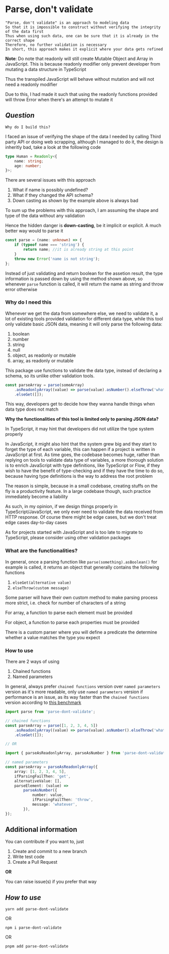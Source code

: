 # **Parse, don't validate**

```
"Parse, don't validate" is an approach to modeling data
So that it is impossible to construct without verifying the integrity of the data first
Thus when using such data, one can be sure that it is already in the correct shape
Therefore, no further validation is necessary
In short, this approach makes it explicit where your data gets refined
```

**Note**:
Do note that readonly will still create Mutable Object and Array in JavaScript. This is because readonly modifier only prevent developer from mutating a data structure in TypeScript

Thus the transpiled JavaScript will behave without mutation and will not need a readonly modifier

Due to this, I had made it such that using the readonly functions provided will throw Error when there's an attempt to mutate it

## **_Question_**

`Why do I build this?`

I faced an issue of verifying the shape of the data I needed by calling Third party API or doing web scrapping, although I managed to do it, the design is inheritly bad, take a look at the following code

```ts
type Human = Readonly<{
    name: string;
    age: number;
}>;
```

There are several issues with this approach

1. What if name is possibly undefined?
2. What if they changed the API schema?
3. Down casting as shown by the example above is always bad

To sum up the problems with this approach, I am assuming the shape and type of the data without any validation

Hence the hidden danger is **down-casting**, be it implicit or explicit. A much better way would to parse it

```ts
const parse = (name: unknown) => {
    if (typeof name === 'string') {
        return name; //it is already string at this point
    }
    throw new Error('name is not string');
};
```

Instead of just validating and return boolean for the assetion result, the type information is passed down by using the method shown above, so whenever `parse` function is called, it will return the name as string and throw error otherwise

### Why do I need this

Whenever we get the data from somewhere else, we need to validate it, a lot of existing tools provided validation for different data type, while this tool only validate basic JSON data, meaning it will only parse the following data:

1. boolean
2. number
3. string
4. null
5. object, as readonly or mutable
6. array, as readonly or mutable

This package use functions to validate the data type, instead of declaring a schema, so its unlike other validation tools.

```ts
const parseArray = parse(someArray)
    .asReadonlyArray((value) => parse(value).asNumber().elseThrow('whatever'))
    .elseGet([]);
```

This way, developers get to decide how they wanna handle things when data type does not match

**Why the functionalities of this tool is limited only to parsing JSON data?**

In TypeScript, it may hint that developers did not utilize the type system properly

In JavaScript, it might also hint that the system grew big and they start to forget the type of each variable, this can happen if a project is written in JavaScript at first. As time goes, the codebase becomes huge, rather than replying on tools to validate data type of variables, a more thorough solution is to enrich JavaScript with type definitions, like TypeScript or Flow, if they wish to have the benefit of type-checking and if they have the time to do so, because having type definitions is the way to address the root problem

The reason is simple, because in a small codebase, creating stuffs on the fly is a productivity feature. In a large codebase though, such practice immediately become a liability

As such, in my opinion, if we design things properly in TypeScript/JavaScript, we only ever need to validate the data received from HTTP response. Of course there might be edge cases, but we don't treat edge cases day-to-day cases

As for projects started with JavaScript and is too late to migrate to TypeScript, please consider using other validation packages

### What are the functionalities?

In general, once a parsing function like `parse(something).asBoolean()` for example is called, it returns an object that generally contains the following functions

1. `elseGet(alternative value)`
2. `elseThrow(custom message)`

Some parser will have their own custom method to make parsing process more strict, i.e. check for number of characters of a string

For array, a function to parse each element must be provided

For object, a function to parse each properties must be provided

There is a custom parser where you will define a predicate the determine whether a value matches the type you expect

### How to use

There are 2 ways of using

1. Chained functions
2. Named parameters

In general, always prefer `chained functions` version over `named parameters` version as it's more readable, only use `named parameters` version if performance is an issue, as its way faster than the `chained functions` version according to [this benchmark](https://github.com/moltar/typescript-runtime-type-benchmarks)

```ts
import parse from 'parse-dont-validate';

// chained functions
const parseArray = parse([1, 2, 3, 4, 5])
    .asReadonlyArray((value) => parse(value).asNumber().elseThrow('whatever'))
    .elseGet([]);

// OR

import { parseAsReadonlyArray, parseAsNumber } from 'parse-dont-validate';

// named parameters
const parseArray = parseAsReadonlyArray({
    array: [1, 2, 3, 4, 5],
    ifParsingFailThen: 'get',
    alternativeValue: [],
    parseElement: (value) =>
        parseAsNumber({
            number: value,
            ifParsingFailThen: 'throw',
            message: 'whatever',
        }),
});
```

## Additional information

You can contribute if you want to, just

1. Create and commit to a new branch
2. Write test code
3. Create a Pull Request

**OR**

You can raise issue(s) if you prefer that way

## **_How to use_**

`yarn add parse-dont-validate`

OR

`npm i parse-dont-validate`

OR

`pnpm add parse-dont-validate`
